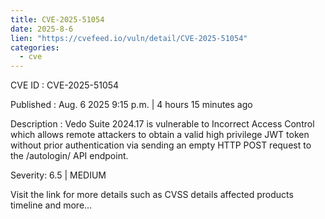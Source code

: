 ```yaml
--- 
title: CVE-2025-51054
date: 2025-8-6
lien: "https://cvefeed.io/vuln/detail/CVE-2025-51054"
categories:
  - cve
---
```


CVE ID : CVE-2025-51054

Published :  Aug. 6
2025
9:15 p.m. | 4 hours
15 minutes ago

Description : Vedo Suite 2024.17 is vulnerable to Incorrect Access Control
which allows remote attackers to obtain a valid high privilege JWT token without prior authentication via sending an empty HTTP POST request to the /autologin/ API endpoint.

Severity: 6.5 | MEDIUM

Visit the link for more details
such as CVSS details
affected products
timeline
and more...
